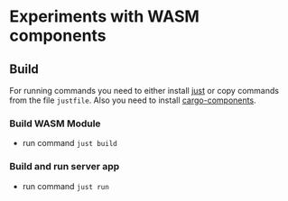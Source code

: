 # Experiments with WASM components

## Build

For running commands you need to either install [just](http://just.systems) or copy commands from the file `justfile`.
Also you need to install [cargo-components](https://component-model.bytecodealliance.org/language-support/rust.html).

### Build WASM Module

- run command `just build`

### Build and run server app

- run command `just run`
